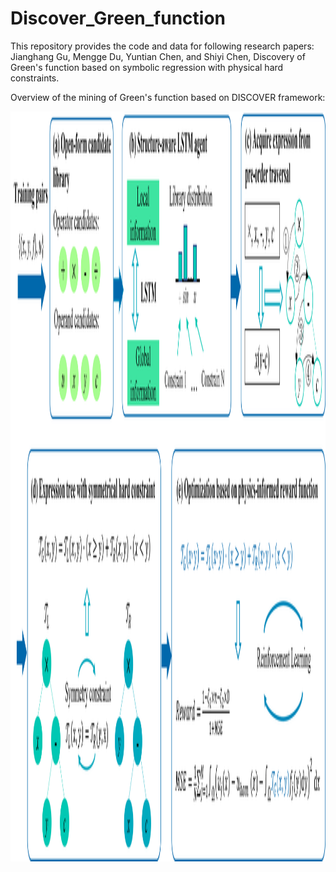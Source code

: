# Discover_Green_function
This repository provides the code and data for following research papers:  
Jianghang Gu, Mengge Du, Yuntian Chen, and Shiyi Chen, Discovery of Green's function based on symbolic regression with physical hard constraints.

Overview of the mining of Green's function based on DISCOVER framework:  

<img src="img/fig1.png" height="1200">
